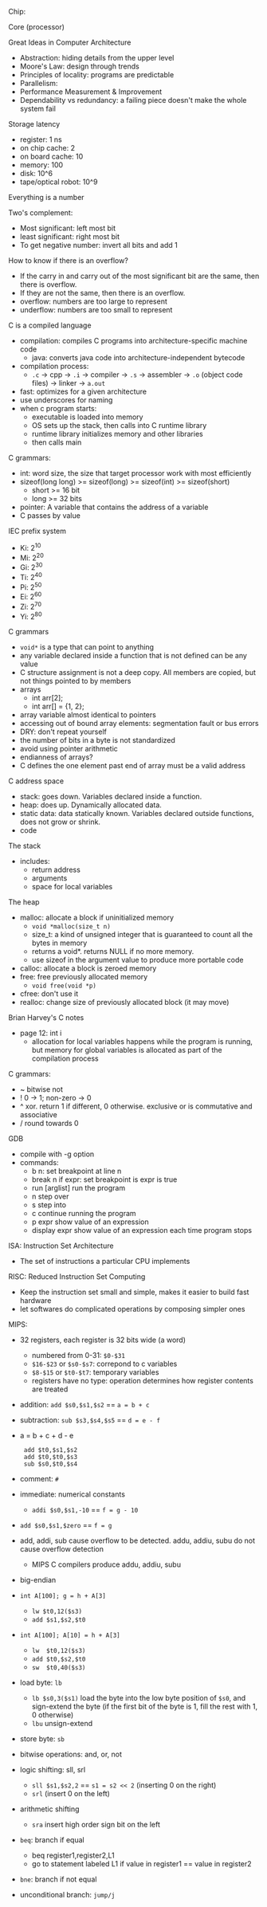 
Chip:

Core (processor)

Great Ideas in Computer Architecture

 - Abstraction: hiding details from the upper level
 - Moore's Law: design through trends
 - Principles of locality: programs are predictable
 - Parallelism: 
 - Performance Measurement & Improvement
 - Dependability vs redundancy: a failing piece doesn't make the whole system fail

Storage latency

 - register: 1 ns
 - on chip cache: 2
 - on board cache: 10
 - memory: 100
 - disk: 10^6
 - tape/optical robot: 10^9

Everything is a number

Two's complement:
 - Most significant: left most bit
 - least significant: right most bit
 - To get negative number: invert all bits and add 1
 
How to know if there is an overflow?

 - If the carry in and carry out of the most significant bit are the same, then there is overflow.
 - If they are not the same, then there is an overflow.
 - overflow: numbers are too large to represent
 - underflow: numbers are too small to represent

C is a compiled language

 - compilation: compiles C programs into architecture-specific machine code
   - java: converts java code into architecture-independent bytecode
 - compilation process:
   - `.c` -> cpp -> `.i` -> compiler -> `.s` -> assembler -> `.o` (object code files) -> linker -> `a.out`
 - fast: optimizes for a given architecture
 - use underscores for naming
 - when c program starts:
   - executable is loaded into memory
   - OS sets up the stack, then calls into C runtime library
   - runtime library initializes memory and other libraries
   - then calls main

C grammars:

 - int: word size, the size that target processor work with most efficiently
 - sizeof(long long) >= sizeof(long) >= sizeof(int) >= sizeof(short)
   - short >= 16 bit
   - long >= 32 bits
 - pointer: A variable that contains the address of a variable
 - C passes by value

IEC prefix system

 - Ki: 2<sup>10</sup>
 - Mi: 2<sup>20</sup>
 - Gi: 2<sup>30</sup>
 - Ti: 2<sup>40</sup>
 - Pi: 2<sup>50</sup>
 - Ei: 2<sup>60</sup>
 - Zi: 2<sup>70</sup>
 - Yi: 2<sup>80</sup>

C grammars

 - `void*` is a type that can point to anything
 - any variable declared inside a function that is not defined can be any value
 - C structure assignment is not a deep copy. All members are copied, but not things pointed to by members 
 - arrays
   - int arr[2];
   - int arr[] = {1, 2};
 - array variable almost identical to pointers
 - accessing out of bound array elements: segmentation fault or bus errors
 - DRY: don't repeat yourself
 - the number of bits in a byte is not standardized
 - avoid using pointer arithmetic
 - endianness of arrays?
 - C defines the one element past end of array must be a valid address

C address space

 - stack: goes down. Variables declared inside a function.
 - heap: does up.  Dynamically allocated data.
 - static data: data statically known. Variables declared outside functions, does not grow or shrink.
 - code

The stack

 - includes:
   - return address
   - arguments
   - space for local variables

The heap

 - malloc: allocate a block if uninitialized memory
   - `void *malloc(size_t n)`
   - size_t: a kind of unsigned integer that is guaranteed to count all the bytes in memory
   - returns a void*. returns NULL if no more memory.
   - use sizeof in the argument value to produce more portable code
 - calloc: allocate a block is zeroed memory
 - free: free previously allocated memory
   - `void free(void *p)`
 - cfree: don't use it
 - realloc: change size of previously allocated block (it may move)

 Brian Harvey's C notes
 
  - page 12: int i
    - allocation for local variables happens while the program is running, but memory for global variables is allocated as part of the compilation process

C grammars:

 - ~ bitwise not
 - ! 0 -> 1; non-zero -> 0
 - ^ xor. return 1 if different, 0 otherwise. exclusive or is commutative and associative
 - / round towards 0

GDB

 - compile with -g option
 - commands:
   - b n: set breakpoint at line n
   - break n if expr: set breakpoint is expr is true
   - run [arglist] run the program
   - n step over
   - s step into
   - c continue running the program
   - p expr show value of an expression
   - display expr show value of an expression each time program stops

ISA: Instruction Set Architecture

 - The set of instructions a particular CPU implements

RISC: Reduced Instruction Set Computing

 - Keep the instruction set small and simple, makes it easier to build fast hardware
 - let softwares do complicated operations by composing simpler ones

MIPS:

 - 32 registers, each register is 32 bits wide (a word)
   - numbered from 0-31: `$0-$31`
   - `$16-$23` or `$s0-$s7`: correpond to c variables
   - `$8-$15` or `$t0-$t7`: temporary variables
   - registers have no type: operation determines how register contents are treated
 - addition: `add $s0,$s1,$s2` == `a = b + c`
 - subtraction: `sub $s3,$s4,$s5` == `d = e - f`
 - a = b + c + d - e

        add $t0,$s1,$s2
        add $t0,$t0,$s3
        sub $s0,$t0,$s4
 - comment: `#`
 - immediate: numerical constants
   - `addi $s0,$s1,-10` == `f = g - 10`
 - `add $s0,$s1,$zero` == `f = g`
 - add, addi, sub cause overflow to be detected. addu, addiu, subu do not cause overflow detection
   - MIPS C compilers produce addu, addiu, subu
 - big-endian
 - `int A[100]; g = h + A[3]`
   - `lw $t0,12($s3)`
   - `add $s1,$s2,$t0`
 - `int A[100]; A[10] = h + A[3]`
   - `lw  $t0,12($s3)`
   - `add $t0,$s2,$t0`
   - `sw  $t0,40($s3)`
 - load byte: `lb`
   - `lb $s0,3($s1)` load the byte into the low byte position of `$s0`, and sign-extend the byte (if the first bit of the byte is 1, fill the rest with 1, 0 otherwise)
   - `lbu` unsign-extend
 - store byte: `sb`
 - bitwise operations: and, or, not
 - logic shifting: sll, srl
   - `sll $s1,$s2,2` == `s1 = s2 << 2` (inserting 0 on the right)
   - `srl` (insert 0 on the left)
 - arithmetic shifting
   - `sra` insert high order sign bit on the left
 - `beq`: branch if equal
   - beq register1,register2,L1
   - go to statement labeled L1 if value in register1 == value in register2
 - `bne`: branch if not equal
 - unconditional branch: `jump/j`